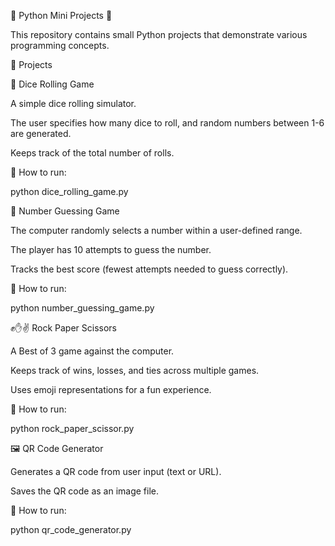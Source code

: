 🐍 Python Mini Projects 🎯

This repository contains small Python projects that demonstrate various programming concepts.

📌 Projects

🎠 Dice Rolling Game

A simple dice rolling simulator.

The user specifies how many dice to roll, and random numbers between 1-6 are generated.

Keeps track of the total number of rolls.

🔹 How to run:

python dice_rolling_game.py

🔢 Number Guessing Game

The computer randomly selects a number within a user-defined range.

The player has 10 attempts to guess the number.

Tracks the best score (fewest attempts needed to guess correctly).

🔹 How to run:

python number_guessing_game.py

✊️✋️✌️ Rock Paper Scissors

A Best of 3 game against the computer.

Keeps track of wins, losses, and ties across multiple games.

Uses emoji representations for a fun experience.

🔹 How to run:

python rock_paper_scissor.py

🖼️ QR Code Generator

Generates a QR code from user input (text or URL).

Saves the QR code as an image file.

🔹 How to run:

python qr_code_generator.py
